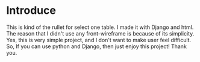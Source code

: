 # Introduce
This is kind of the rullet for select one table.
I made it with Django and html. The reason that I didn't use any front-wireframe is because of its simplicity.
Yes, this is very simple project, and I don't want to make user feel difficult.
So, If you can use python and Django, then just enjoy this project!
Thank you.
